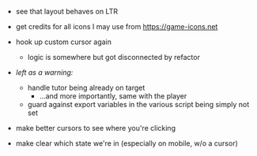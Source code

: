- see that layout behaves on LTR
- get credits for all icons I may use from https://game-icons.net
- hook up custom cursor again
	- logic is somewhere but got disconnected by refactor

- *left as a warning:*
  - handle tutor being already on target
	- ...and more importantly, same with the player
  - guard against export variables in the various script being simply not set
  


- make better cursors to see where you're clicking
- make clear which state we're in (especially on mobile, w/o a cursor)
